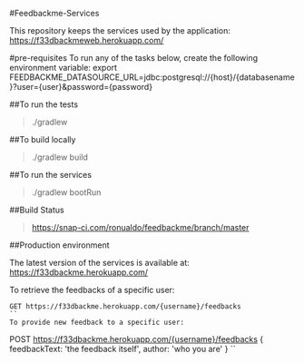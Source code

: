 #Feedbackme-Services

This repository keeps the services used by the application:
https://f33dbackmeweb.herokuapp.com/

#pre-requisites
To run any of the tasks below, create the following environment variable:
export FEEDBACKME_DATASOURCE_URL=jdbc:postgresql://{host}/{databasename}?user={user}&password={password}

##To run the tests
> ./gradlew

##To build locally
> ./gradlew build

##To run the services
> ./gradlew bootRun

##Build Status
> https://snap-ci.com/ronualdo/feedbackme/branch/master

##Production environment

The latest version of the services is available at:
https://f33dbackme.herokuapp.com/

To retrieve the feedbacks of a specific user:
```
GET https://f33dbackme.herokuapp.com/{username}/feedbacks
``
To provide new feedback to a specific user:
```
POST https://f33dbackme.herokuapp.com/{username}/feedbacks
{
  feedbackText: 'the feedback itself',
  author: 'who you are'
}
``